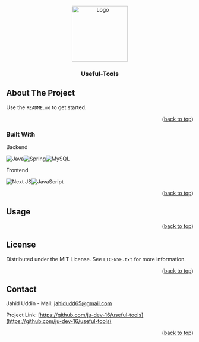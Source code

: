 <br  id="readme-top"  />

<div  align="center">
	<img src="https://ui-lib.com/blog/wp-content/uploads/2021/12/nextjs-boilerplate-logo.png"  alt="Logo" width="150"  height="150" >
	<h3  align="center">Useful-Tools</h3>
</div>

<!-- ABOUT THE PROJECT -->

## About The Project

Use the `README.md` to get started.

<p  align="right">(<a  href="#readme-top">back to top</a>)</p>

### Built With

Backend


![Java](https://img.shields.io/badge/java-%23ED8B00.svg?style=for-the-badge&logo=java&logoColor=white)![Spring](https://img.shields.io/badge/spring-%236DB33F.svg?style=for-the-badge&logo=spring&logoColor=white)![MySQL](https://img.shields.io/badge/mysql-%2300f.svg?style=for-the-badge&logo=mysql&logoColor=white)

Frontend

![Next JS](https://img.shields.io/badge/Next-black?style=for-the-badge&logo=next.js&logoColor=white)![JavaScript](https://img.shields.io/badge/javascript-%23323330.svg?style=for-the-badge&logo=javascript&logoColor=%23F7DF1E)
<p  align="right">(<a  href="#readme-top">back to top</a>)</p>
  

<!-- USAGE EXAMPLES -->

## Usage

<p  align="right">(<a  href="#readme-top">back to top</a>)</p>

## License
Distributed under the MIT License. See `LICENSE.txt` for more information.

<p  align="right">(<a  href="#readme-top">back to top</a>)</p>


<!-- CONTACT -->

## Contact

Jahid Uddin - Mail: jahidudd65@gmail.com

Project Link: [https://github.com/ju-dev-16/useful-tools](https://github.com/ju-dev-16/useful-tools)

<p  align="right">(<a  href="#readme-top">back to top</a>)</p>
